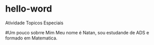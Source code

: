 # hello-word
Atividade Topicos Especiais 

#Um pouco sobrre Mim
Meu nome é Natan, sou estudande de ADS e formado em Matematica.

